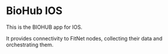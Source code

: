 # BioHub IOS

This is the BIOHUB app for IOS. 

It provides connectivity to FitNet nodes, collecting their data and orchestrating them.
